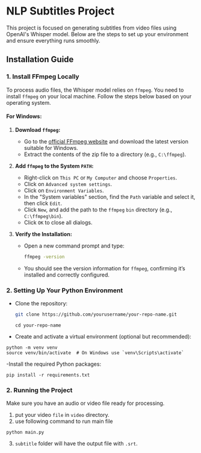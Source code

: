 # NLP Subtitles Project

This project is focused on generating subtitles from video files using OpenAI's Whisper model. Below are the steps to set up your environment and ensure everything runs smoothly.

## Installation Guide

### 1. Install FFmpeg Locally

To process audio files, the Whisper model relies on `ffmpeg`. You need to install `ffmpeg` on your local machine. Follow the steps below based on your operating system.

#### For Windows:

1. **Download `ffmpeg`:**
   - Go to the [official FFmpeg website](https://ffmpeg.org/download.html) and download the latest version suitable for Windows.
   - Extract the contents of the zip file to a directory (e.g., `C:\ffmpeg`).

2. **Add `ffmpeg` to the System `PATH`:**
   - Right-click on `This PC` or `My Computer` and choose `Properties`.
   - Click on `Advanced system settings`.
   - Click on `Environment Variables`.
   - In the "System variables" section, find the `Path` variable and select it, then click `Edit`.
   - Click `New`, and add the path to the `ffmpeg` `bin` directory (e.g., `C:\ffmpeg\bin`).
   - Click `OK` to close all dialogs.

3. **Verify the Installation:**
   - Open a new command prompt and type:
     ```bash
     ffmpeg -version
     ```
   - You should see the version information for `ffmpeg`, confirming it’s installed and correctly configured.

### 2. Setting Up Your Python Environment

- Clone the repository:
  ```bash
  git clone https://github.com/yourusername/your-repo-name.git
  ```
  ```
  cd your-repo-name
  ```
- Create and activate a virtual environment (optional but recommended):
```
python -m venv venv
source venv/bin/activate  # On Windows use `venv\Scripts\activate`
```

-Install the required Python packages:
```
pip install -r requirements.txt
```


### 2. Running the Project
Make sure you have an audio or video file ready for processing.

1. put your video `file` in `video` directory.
2. use following command to run main file 
```
python main.py
```
3. `subtitle` folder will have the output file with `.srt`. 
